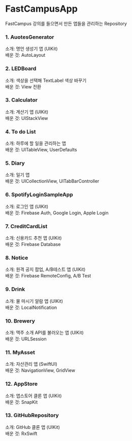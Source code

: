 # FastCampusApp
FastCampus 강의를 들으면서 만든 앱들을 관리하는 Repository

### 1. AuotesGenerator  
소개: 명언 생성기 앱 (UIKit)  
배운 것: AutoLayout
### 2. LEDBoard
소개: 색상을 선택해 TextLabel 색상 바꾸기  
배운 것: View 전환
### 3. Calculator  
소개: 계산기 앱 (UIKit)  
배운 것: UIStackView
### 4. To do List
소개: 하루에 할 일을 관리하는 앱  
배운 것: UITableView, UserDefaults
### 5. Diary
소개: 일기 앱  
배운 것: UICollectionView, UITabBarController
### 6. SpotifyLoginSampleApp  
소개: 로그인 앱 (UIKit)  
배운 것: Firebase Auth, Google Login, Apple Login
### 7. CreditCardList  
소개: 신용카드 추천 앱 (UIKit)  
배운 것: Firebase Database
### 8. Notice  
소개: 원격 공지 팝업, A/B테스트 앱 (UIKit)  
배운 것: Firebase RemoteConfig, A/B Test
### 9. Drink  
소개: 물 마시기 알람 앱 (UIKit)  
배운 것: LocalNotification
### 10. Brewery  
소개: 맥주 소개 API를 불러오는 앱 (UIKit)  
배운 것: URLSession
### 11. MyAsset  
소개: 자산관리 앱 (SwiftUI)  
배운 것: NavigationView, GridView
### 12. AppStore  
소개: 앱스토어 클론 앱 (UIKit)  
배운 것: SnapKit
### 13. GitHubRepository  
소개: GitHub 클론 앱 (UIKit)  
배운 것: RxSwift
